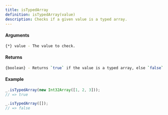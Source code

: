 ```yaml
---
title: isTypedArray
definition: isTypedArray(value)
description: Checks if a given value is a typed array.
---
```



#### Arguments


```bash
{*} value - The value to check.
```


#### Returns


```bash
{boolean} - Returns `true` if the value is a typed array, else `false`.
```


#### Example


```ts
_.isTypedArray(new Int32Array([1, 2, 3]));
// => true

_.isTypedArray([]);
// => false
```